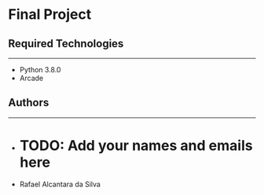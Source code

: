 # Final Project

## Required Technologies
---
* Python 3.8.0
* Arcade

## Authors
---
* # TODO: Add your names and emails here
- Rafael Alcantara da Silva